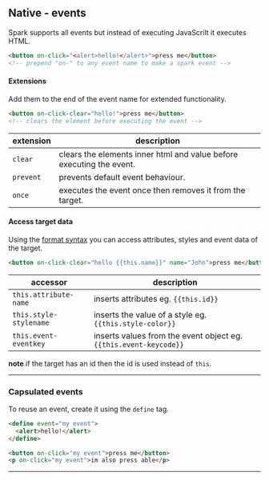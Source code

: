 Native - events
---
Spark supports all events but instead of executing JavaScrilt it executes HTML.

```html
<button on-click="<alert>hello!</alert>">press me</button>
<!-- prepend "on-" to any event name to make a spark event -->
```

#### Extensions
Add them to the end of the event name for extended functionality.

```html
<button on-click-clear="hello!">press me</button>
<!-- clears the element before executing the event -->
```

extension | description
-- | --
 `clear` | clears the elements inner html and value before executing the event.
 `prevent` | prevents default event behaviour.
 `once` | executes the event once then removes it from the target.

#### Access target data
Using the [format syntax](../core/formatter.md) you can access attributes, styles and event data of the target.

```html
<button on-click-clear="hello {{this.name}}" name="John">press me</button>
```

accessor | description
-- | --
`this.attribute-name` | inserts attributes eg. `{{this.id}}`
`this.style-stylename` | inserts the value of a style eg. `{{this.style-color}}`
`this.event-eventkey` | inserts values from the event object eg. `{{this.event-keycode}}`

**note** if the target has an id then the id is used instead of `this`.

---
### Capsulated events
To reuse an event, create it using the `define` tag.

```html
<define event="my event">
  <alert>hello!</alert>
</define>

<button on-click="my event">press me</button>
<p on-click="my event">im also press able</p>
```

---
